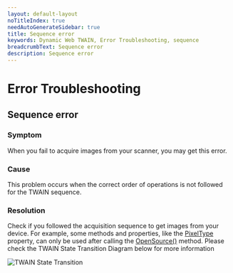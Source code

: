 ```yaml
---
layout: default-layout
noTitleIndex: true
needAutoGenerateSidebar: true
title: Sequence error
keywords: Dynamic Web TWAIN, Error Troubleshooting, sequence
breadcrumbText: Sequence error
description: Sequence error
---
```


# Error Troubleshooting

## Sequence error

### Symptom

When you fail to acquire images from your scanner, you may get this error.

### Cause

This problem occurs when the correct order of operations is not followed for the TWAIN sequence.

### Resolution

Check if you followed the acquisition sequence to get images from your device. For example, some methods and properties, like the [PixelType](/_articles/info/api/WebTwain_Acquire.md#pixeltype) property, can only be used after calling the [OpenSource()](/_articles/info/api/WebTwain_Acquire.md#opensource) method. Please check the TWAIN State Transition Diagram below for more information

![TWAIN State Transition](/assets/imgs/TWAIN-State-Transition.png)
